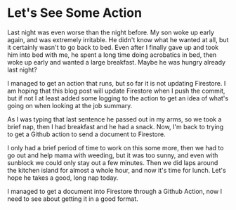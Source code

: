 # Let's See Some Action

Last night was even worse than the night before. My son woke up early again, and was extremely irritable. He didn't know what he wanted at all, but it certainly wasn't to go back to bed. Even after I finally gave up and took him into bed with me, he spent a long time doing acrobatics in bed, then woke up early and wanted a large breakfast. Maybe he was hungry already last night?

I managed to get an action that runs, but so far it is not updating Firestore. I am hoping that this blog post will update Firestore when I push the commit, but if not I at least added some logging to the action to get an idea of what's going on when looking at the job summary.

As I was typing that last sentence he passed out in my arms, so we took a brief nap, then I had breakfast and he had a snack. Now, I'm back to trying to get a Github action to send a document to Firestore.

I only had a brief period of time to work on this some more, then we had to go out and help mama with weeding, but it was too sunny, and even with sunblock we could only stay out a few minutes. Then we did laps around the kitchen island for almost a whole hour, and now it's time for lunch. Let's hope he takes a good, long nap today.

I managed to get a document into Firestore through a Github Action, now I need to see about getting it in a good format.
